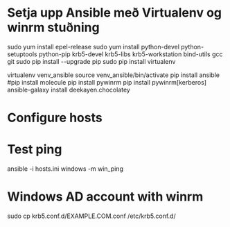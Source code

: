 # Setja upp Ansible með Virtualenv og winrm stuðning

sudo yum install epel-release
sudo yum install python-devel python-setuptools python-pip krb5-devel krb5-libs krb5-workstation bind-utils gcc git
sudo pip install --upgrade pip
sudo pip install virtualenv

virtualenv venv_ansible
source venv_ansible/bin/activate
pip install ansible
#pip install molecule
pip install pywinrm
pip install pywinrm[kerberos]
ansible-galaxy install deekayen.chocolatey

# Configure hosts 
# Test ping
ansible -i hosts.ini windows -m win_ping

# Windows AD account with winrm
sudo cp krb5.conf.d/EXAMPLE.COM.conf /etc/krb5.conf.d/


